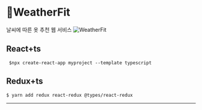 # 🌈WeatherFit
날씨에 따른 옷 추천 웹 서비스
![WeatherFit](https://weather-fit.s3.ap-northeast-2.amazonaws.com/WeatherFit.PNG)

## React+ts
` $npx create-react-app myproject --template typescript`

## Redux+ts
`$ yarn add redux react-redux @types/react-redux`

---
